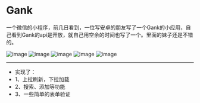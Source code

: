 # Gank
一个微信的小程序，前几日看到，一位写安卓的朋友写了一个Gank的小应用，自己看到Gank的api是开放，就自己用空余的时间也写了一个。里面的妹子还是不错的。


![image](http://objheplwd.bkt.clouddn.com/ll.gif)
![image](http://objheplwd.bkt.clouddn.com/1.jpg)
![image](http://objheplwd.bkt.clouddn.com/2.jpg)
![image](http://objheplwd.bkt.clouddn.com/3.jpg)
![image](http://objheplwd.bkt.clouddn.com/4.jpg)


---
- 实现了：
- 1、上拉刷新，下拉加载
- 2、搜索、添加等功能
- 3、一些简单的表单验证
